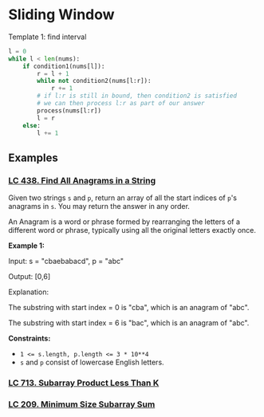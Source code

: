 # Sliding Window

Template 1: find interval
```Python
l = 0
while l < len(nums):
    if condition1(nums[l]):
        r = l + 1
        while not condition2(nums[l:r]):
            r += 1
        # if l:r is still in bound, then condition2 is satisfied
        # we can then process l:r as part of our answer
        process(nums[l:r])
        l = r
    else:
        l += 1
```

## Examples
### [LC 438. Find All Anagrams in a String](https://leetcode.com/problems/find-all-anagrams-in-a-string/)
Given two strings `s` and `p`, return an array of all the start indices of `p`'s anagrams in `s`. You may return the answer in any order.

An Anagram is a word or phrase formed by rearranging the letters of a different word or phrase, typically using all the original letters exactly once.

**Example 1:**

Input: s = "cbaebabacd", p = "abc"

Output: [0,6]

Explanation:

The substring with start index = 0 is "cba", which is an anagram of "abc".

The substring with start index = 6 is "bac", which is an anagram of "abc".

**Constraints:**
- `1 <= s.length, p.length <= 3 * 10**4`
- `s` and `p` consist of lowercase English letters.


### [LC 713. Subarray Product Less Than K](https://leetcode.com/problems/subarray-product-less-than-k/)



### [LC 209. Minimum Size Subarray Sum](https://leetcode.com/problems/minimum-size-subarray-sum/)

